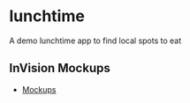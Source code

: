 # lunchtime
A demo lunchtime app to find local spots to eat

## InVision Mockups
- [Mockups](https://projects.invisionapp.com/share/BQRT6JL5CVS#/screens/361069651)